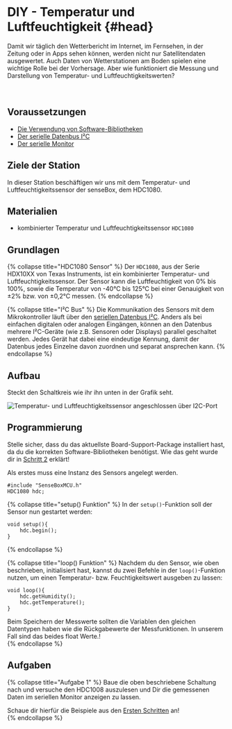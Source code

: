 # DIY - Temperatur und Luftfeuchtigkeit {#head}

<div class="description">Damit wir täglich den Wetterbericht im Internet, im Fernsehen, in der Zeitung oder in Apps sehen können, werden nicht nur Satellitendaten ausgewertet. Auch Daten von Wetterstationen am Boden spielen eine wichtige Rolle bei der Vorhersage. Aber wie funktioniert die Messung und Darstellung von Temperatur- und Luftfeuchtigkeitswerten?</div>
<div class="line">
    <br>
    <br>
</div>



## Voraussetzungen
- [Die Verwendung von Software-Bibliotheken](../../erste-schritte/board-support-packages-installieren.md)
- [Der serielle Datenbus I²C](../../grundlagen/serielle_datenbus.md)
- [Der serielle Monitor](../../grundlagen/der_serielle_monitor.md)

## Ziele der Station
In dieser Station beschäftigen wir uns mit dem Temperatur- und Luftfeuchtigkeitssensor der senseBox, dem HDC1080.

## Materialien
- kombinierter Temperatur und Luftfeuchtigkeitssensor `HDC1080`

## Grundlagen
{% collapse title="HDC1080 Sensor" %}
Der `HDC1080`, aus der Serie HDX10XX von Texas Instruments, ist ein kombinierter Temperatur- und Luftfeuchtigkeitssensor. Der Sensor kann die Luftfeuchtigkeit von 0% bis 100%, sowie die Temperatur von -40°C bis 125°C bei einer Genauigkeit von ±2% bzw. von ±0,2°C messen.
{% endcollapse %}

{% collapse title="I²C Bus" %}
Die Kommunikation des Sensors mit dem Mikrokontroller läuft über den [seriellen Datenbus I²C](../../grundlagen/serielle_datenbus.md).
Anders als bei einfachen digitalen oder analogen Eingängen, können an den Datenbus mehrere I²C-Geräte (wie z.B. Sensoren oder Displays) parallel geschaltet werden.
Jedes Gerät hat dabei eine eindeutige Kennung, damit der Datenbus jedes Einzelne davon zuordnen und separat ansprechen kann.
{% endcollapse %}

## Aufbau
Steckt den Schaltkreis wie ihr ihn unten in der Grafik seht.

![Temperatur- und Luftfeuchtigkeitssensor angeschlossen über I2C-Port](../../pictures/diy-station/wired_tempairhumi.jpg)

## Programmierung

<div class="box_warning">
    <i class="fa fa-info fa-fw" aria-hidden="true" style="color: #42acf3;"></i>
    Stelle sicher, dass du das aktuellste Board-Support-Package installiert hast, da du die korrekten Software-Bibliotheken benötigst. Wie das geht wurde dir in <a href ="../erste-schritte/board-support-packages-installieren.md">Schritt 2</a> erklärt!
</div>

Als erstes muss eine Instanz des Sensors angelegt werden.
```arduino
#include "SenseBoxMCU.h"
HDC1080 hdc;
```
{% collapse title="setup() Funktion" %}
In der `setup()`-Funktion soll der Sensor nun gestartet werden: 

```arduino
void setup(){
    hdc.begin();
}
```

{% endcollapse %}

{% collapse title="loop() Funktion" %}
Nachdem du den Sensor, wie oben beschrieben, initialisiert hast, kannst du zwei Befehle in der `loop()`-Funktion nutzen, um einen Temperatur- bzw. Feuchtigkeitswert ausgeben zu lassen:
```arduino
void loop(){
    hdc.getHumidity();
    hdc.getTemperature();
}
```
<div class="box_info">
    <i class="fa fa-info fa-fw" aria-hidden="true" style="color: #42acf3;"></i>
    Beim Speichern der Messwerte sollten die Variablen den gleichen Datentypen haben wie die Rückgabewerte der Messfunktionen. In unserem Fall sind das beides float Werte.!
</div>
{% endcollapse %}

## Aufgaben

{% collapse title="Aufgabe 1" %}
Baue die oben beschriebene Schaltung nach und versuche den HDC1008 auszulesen und Dir die gemessenen Daten im seriellen Monitor anzeigen zu lassen.
<div class="box_info">
    <i class="fa fa-info fa-fw" aria-hidden="true" style="color: #42acf3;"></i>
    Schaue dir hierfür die Beispiele aus den <a href="/../../erste-schritte/software-installation.md">Ersten Schritten</a> an!
</div>
{% endcollapse %}
